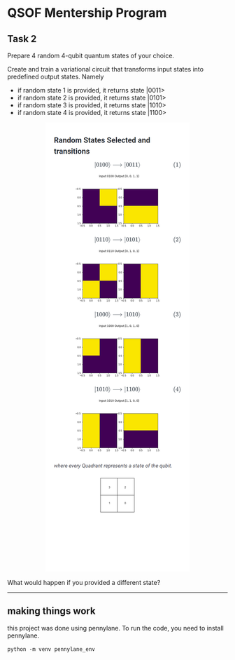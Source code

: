# QSOF Mentership Program
## Task 2


Prepare 4 random 4-qubit quantum states of your choice.

Create and train a variational circuit that transforms input states into predefined output states. Namely
- if random state 1 is provided, it returns state |0011>
- if random state 2 is provided, it returns state |0101>
- if random state 3 is provided, it returns state |1010>
- if random state 4 is provided, it returns state |1100>


<center>
<img src="states.png">
</center>



What would happen if you provided a different state?


<hr>

## making things work
this project was done using pennylane. To run the code, you need to install pennylane.

```
python -m venv pennylane_env
```

```

```